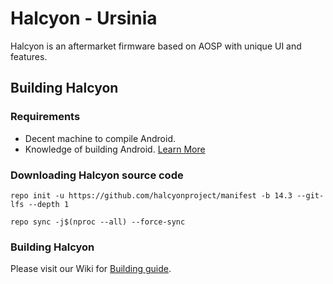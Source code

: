 # Halcyon - Ursinia

Halcyon is an aftermarket firmware based on AOSP with unique UI and features.

## Building Halcyon

### Requirements
- Decent machine to compile Android.
- Knowledge of building Android. [Learn More](https://source.android.com/docs/setup/build/building)

### Downloading Halcyon source code
```
repo init -u https://github.com/halcyonproject/manifest -b 14.3 --git-lfs --depth 1
```
```
repo sync -j$(nproc --all) --force-sync
```

### Building Halcyon
Please visit our Wiki for [Building guide](https://wiki.hlcyn.co/development/building/downloading_source).
